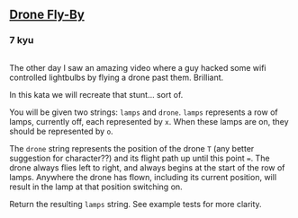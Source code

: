 <h2><a href=https://www.codewars.com/kata/58356a94f8358058f30004b5/train/cpp target="_blank">Drone Fly-By</a></h2><h3>7 kyu</h3><p><img alt="" src="http://www.grindtv.com/wp-content/uploads/2015/08/drone.jpg"></p><p>The other day I saw an amazing video where a guy hacked some wifi controlled lightbulbs by flying a drone past them. Brilliant.</p><p>In this kata we will recreate that stunt... sort of.</p><p>You will be given two strings: <code>lamps</code> and <code>drone</code>. <code>lamps</code> represents a row of lamps, currently off, each represented by <code>x</code>. When these lamps are on, they should be represented by <code>o</code>.</p><p>The <code>drone</code> string represents the position of the drone <code>T</code> (any better suggestion for character??) and its flight path up until this point <code>=</code>. The drone always flies left to right, and always begins at the start of the row of lamps. Anywhere the drone has flown, including its current position, will result in the lamp at that position switching on.</p><p>Return the resulting <code>lamps</code> string. See example tests for more clarity.</p>
